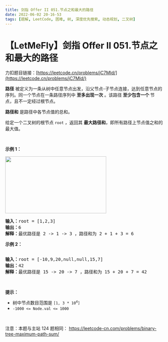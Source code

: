```yaml
---
title: 剑指 Offer II 051.节点之和最大的路径
date: 2022-06-02 20-16-53
tags: [题解, LeetCode, 困难, 树, 深度优先搜索, 动态规划, 二叉树]
---
```


# 【LetMeFly】剑指 Offer II 051.节点之和最大的路径

力扣题目链接：[https://leetcode.cn/problems/jC7MId/](https://leetcode.cn/problems/jC7MId/)

<p><strong>路径</strong> 被定义为一条从树中任意节点出发，沿父节点-子节点连接，达到任意节点的序列。同一个节点在一条路径序列中 <strong>至多出现一次</strong> 。该路径<strong> 至少包含一个 </strong>节点，且不一定经过根节点。</p>

<p><strong>路径和</strong> 是路径中各节点值的总和。</p>

<p>给定一个二叉树的根节点 <code>root</code> ，返回其 <strong>最大路径和</strong>，即所有路径上节点值之和的最大值。</p>

<p>&nbsp;</p>

<p><strong>示例 1：</strong></p>

<p><img alt="" src="https://assets.leetcode.com/uploads/2020/10/13/exx1.jpg" style="width: 322px; height: 182px;" /></p>

<pre>
<strong>输入：</strong>root = [1,2,3]
<strong>输出：</strong>6
<strong>解释：</strong>最优路径是 2 -&gt; 1 -&gt; 3 ，路径和为 2 + 1 + 3 = 6</pre>

<p><strong>示例 2：</strong></p>

<p><img alt="" src="https://assets.leetcode.com/uploads/2020/10/13/exx2.jpg" /></p>

<pre>
<strong>输入：</strong>root = [-10,9,20,null,null,15,7]
<strong>输出：</strong>42
<strong>解释：</strong>最优路径是 15 -&gt; 20 -&gt; 7 ，路径和为 15 + 20 + 7 = 42
</pre>

<p>&nbsp;</p>

<p><strong>提示：</strong></p>

<ul>
	<li>树中节点数目范围是 <code>[1, 3 * 10<sup>4</sup>]</code></li>
	<li><code>-1000 &lt;= Node.val &lt;= 1000</code></li>
</ul>

<p>&nbsp;</p>

<p><meta charset="UTF-8" />注意：本题与主站 124&nbsp;题相同：&nbsp;<a href="https://leetcode-cn.com/problems/binary-tree-maximum-path-sum/">https://leetcode-cn.com/problems/binary-tree-maximum-path-sum/</a></p>


    